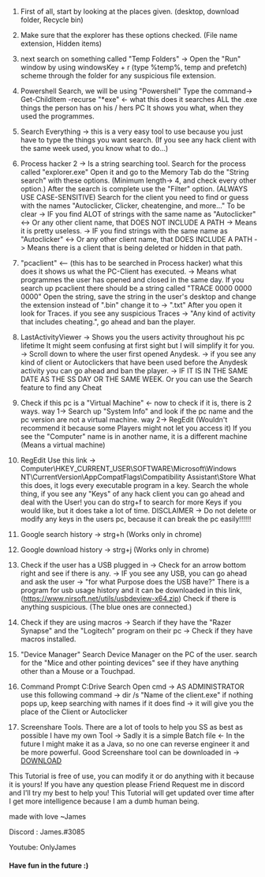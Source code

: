 1. First of all, start by looking at the places given.  (desktop, download folder, Recycle bin)

2. Make sure that the explorer has these options checked. (File name extension, Hidden items)

3. next search on something called "Temp Folders" -> Open the "Run" window by using windowsKey + r (type %temp%, temp and prefetch) scheme through the folder for any suspicious file extension.

4. Powershell Search, we will be using "Powershell"
    Type the command-> Get-ChildItem -recurse "*exe" <- what this does it searches ALL the .exe things the person has on his / hers PC
    It shows you what, when they used the programmes.

5. Search Everything -> this is a very easy tool to use because you just have to type the things you want search. (If you see any hack client with the same week used, you know what to do...)

6. Process hacker 2 -> Is a string searching tool.
    Search for the process called "explorer.exe"
    Open it and go to the Memory Tab
    do the "String search" with these options. (Minimum length-> 4, and check every other option.)
    After the search is complete use the "Filter" option. (ALWAYS USE CASE-SENSITIVE)
    Search for the client you need to find or guess with the names "Autoclicker, Clicker, cheatengine, and more..."
    To be clear -> IF you find ALOT of strings with the same name as "Autoclicker" <-> Or any other client name, that DOES NOT INCLUDE A PATH -> Means it is pretty useless.
                -> IF you find strings with the same name as "Autoclicker" <-> Or any other client name, that DOES INCLUDE A PATH -> Means there is a client that is being deleted or hidden in that path.

7. "pcaclient" <-- (this has to be searched in Process hacker) what this does it shows us what the PC-Client has executed.
    -> Means what programmes the user has opened and closed in the same day.
   If you search up pcaclient there should be a string called "TRACE 0000 0000 0000"
   Open the string, save the string in the user's desktop and change the extension instead of ".bin" change it to -> ".txt"
   After you open it look for Traces. if you see any suspicious Traces -> "Any kind of activity that includes cheating.", go ahead and ban the player.

8. LastActivityViewer -> Shows you the users activity throughout his pc lifetime 
    It might seem confusing at first sight but I will simplify it for you.
    -> Scroll down to where the user first opened Anydesk.
    -> if you see any kind of client or Autoclickers that have been used before the Anydesk activity you can go ahead and ban the player.
        -> IF IT IS IN THE SAME DATE AS THE SS DAY OR THE SAME WEEK.
    Or you can use the Search feature to find any Cheat

9. Check if this pc is a "Virtual Machine" <- now to check if it is, there is 2 ways.
	way 1-> Search up "System Info" and look if the pc name and the pc version are not a virtual machine.
	way 2-> RegEdit (Wouldn't recommend it because some Players might not let you access it) If you see the "Computer" name is in another name, it is a different machine (Means a virtual machine)

10. RegEdit Use this link -> Computer\HKEY_CURRENT_USER\SOFTWARE\Microsoft\Windows NT\CurrentVersion\AppCompatFlags\Compatibility Assistant\Store
    What this does, it logs every executable program in a key.
    Search the whole thing, if you see any "Keys" of any hack client you can go ahead and deal with the User!
    you can do strg+f to search for more Keys if you would like, but it does take a lot of time.
    DISCLAIMER -> Do not delete or modify any keys in the users pc, because it can break the pc easily!!!!!!

11. Google search history -> strg+h (Works only in chrome)

12. Google download history -> strg+j (Works only in chrome)

13. Check if the user has a USB plugged in -> Check for an arrow bottom right and see if there is any. -> IF you see any USB, you can go ahead and ask the user -> "for what Purpose does the USB have?"
    There is a program for usb usage history and it can be downloaded in this link, (https://www.nirsoft.net/utils/usbdeview-x64.zip)
    Check if there is anything suspicious. (The blue ones are connected.)

14. Check if they are using macros -> Search if they have the "Razer Synapse" and the "Logitech" program on their pc -> Check if they have macros installed.

15. "Device Manager"
    Search Device Manager on the PC of the user.
    search for the "Mice and other pointing devices"
    see if they have anything other than a Mouse or a Touchpad.

16. Command Prompt C:Drive Search
    Open cmd -> AS ADMINISTRATOR 
    use this following command -> dir /s "Name of the client.exe"
    if nothing pops up, keep searching with names
        if it does find -> it will give you the place of the Client or Autoclicker

17. Screenshare Tools.
    There are a lot of tools to help you SS as best as possible
    I have my own Tool -> Sadly it is a simple Batch file <- In the future I might make it as a Java, so no one can reverse engineer it and be more powerful.
    Good Screenshare tool can be downloaded in -> [DOWNLOAD](https://cdn.discordapp.com/attachments/675380171812896769/675381046136668163/Screenshare_Tool.exe)

         

This Tutorial is free of use, you can modify it or do anything with it because it is yours!
If you have any question please Friend Request me in discord and I'll try my best to help you!
This Tutorial will get updated over time after I get more intelligence because I am a dumb human being. 

made with love ~James

Discord : James.#3085

Youtube: OnlyJames

#### Have fun in the future :)
